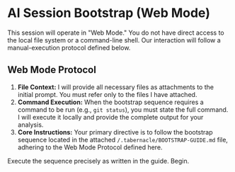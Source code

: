 # AI Session Bootstrap (Web Mode)

This session will operate in "Web Mode." You do not have direct access to the local file system or a command-line shell. Our interaction will follow a manual-execution protocol defined below.

## Web Mode Protocol

1.  **File Context:** I will provide all necessary files as attachments to the initial prompt. You must refer only to the files I have attached.
2.  **Command Execution:** When the bootstrap sequence requires a command to be run (e.g., `git status`), you must state the full command. I will execute it locally and provide the complete output for your analysis.
3.  **Core Instructions:** Your primary directive is to follow the bootstrap sequence located in the attached `/.tabernacle/BOOTSTRAP-GUIDE.md` file, adhering to the Web Mode Protocol defined here.

Execute the sequence precisely as written in the guide. Begin.
